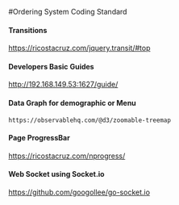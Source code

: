 #Ordering System Coding Standard

#### Transitions

https://ricostacruz.com/jquery.transit/#top

#### Developers Basic Guides

http://192.168.149.53:1627/guide/

#### Data Graph for demographic or Menu

`https://observablehq.com/@d3/zoomable-treemap`

#### Page ProgressBar 

https://ricostacruz.com/nprogress/


#### Web Socket using Socket.io

https://github.com/googollee/go-socket.io